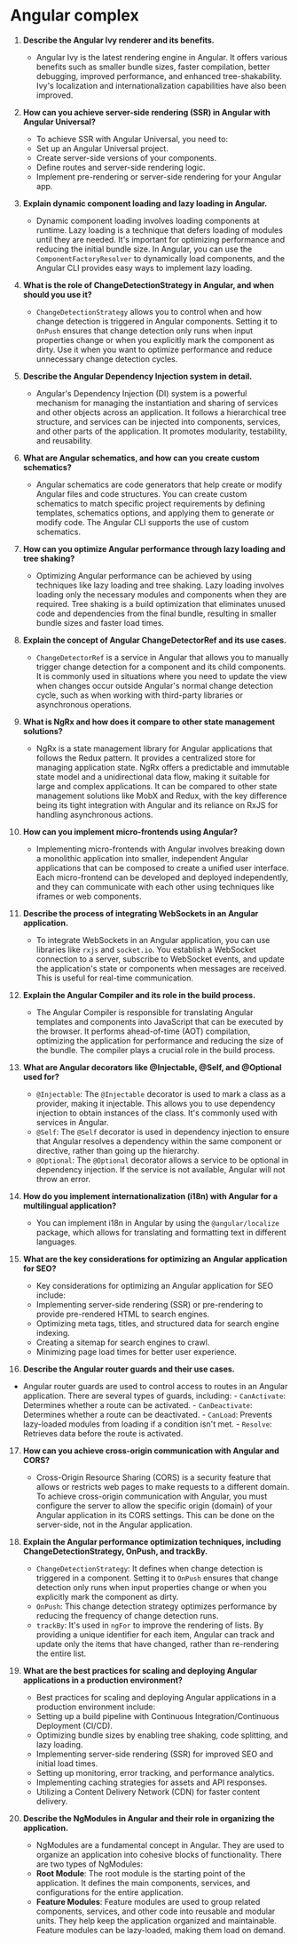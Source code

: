 # Angular complex 

1. **Describe the Angular Ivy renderer and its benefits.**
   -  Angular Ivy is the latest rendering engine in Angular. It offers various benefits such as smaller bundle sizes, faster compilation, better debugging, improved performance, and enhanced tree-shakability. Ivy's localization and internationalization capabilities have also been improved.

2. **How can you achieve server-side rendering (SSR) in Angular with Angular Universal?**
   -  To achieve SSR with Angular Universal, you need to:
     - Set up an Angular Universal project.
     - Create server-side versions of your components.
     - Define routes and server-side rendering logic.
     - Implement pre-rendering or server-side rendering for your Angular app.

3. **Explain dynamic component loading and lazy loading in Angular.**
   -  Dynamic component loading involves loading components at runtime. Lazy loading is a technique that defers loading of modules until they are needed. It's important for optimizing performance and reducing the initial bundle size. In Angular, you can use the `ComponentFactoryResolver` to dynamically load components, and the Angular CLI provides easy ways to implement lazy loading.

4. **What is the role of ChangeDetectionStrategy in Angular, and when should you use it?**
   -  `ChangeDetectionStrategy` allows you to control when and how change detection is triggered in Angular components. Setting it to `OnPush` ensures that change detection only runs when input properties change or when you explicitly mark the component as dirty. Use it when you want to optimize performance and reduce unnecessary change detection cycles.

5. **Describe the Angular Dependency Injection system in detail.**
   -  Angular's Dependency Injection (DI) system is a powerful mechanism for managing the instantiation and sharing of services and other objects across an application. It follows a hierarchical tree structure, and services can be injected into components, services, and other parts of the application. It promotes modularity, testability, and reusability.

6. **What are Angular schematics, and how can you create custom schematics?**
   -  Angular schematics are code generators that help create or modify Angular files and code structures. You can create custom schematics to match specific project requirements by defining templates, schematics options, and applying them to generate or modify code. The Angular CLI supports the use of custom schematics.

7. **How can you optimize Angular performance through lazy loading and tree shaking?**
   -  Optimizing Angular performance can be achieved by using techniques like lazy loading and tree shaking. Lazy loading involves loading only the necessary modules and components when they are required. Tree shaking is a build optimization that eliminates unused code and dependencies from the final bundle, resulting in smaller bundle sizes and faster load times.

8. **Explain the concept of Angular ChangeDetectorRef and its use cases.**
   -  `ChangeDetectorRef` is a service in Angular that allows you to manually trigger change detection for a component and its child components. It is commonly used in situations where you need to update the view when changes occur outside Angular's normal change detection cycle, such as when working with third-party libraries or asynchronous operations.

9. **What is NgRx and how does it compare to other state management solutions?**
   -  NgRx is a state management library for Angular applications that follows the Redux pattern. It provides a centralized store for managing application state. NgRx offers a predictable and immutable state model and a unidirectional data flow, making it suitable for large and complex applications. It can be compared to other state management solutions like MobX and Redux, with the key difference being its tight integration with Angular and its reliance on RxJS for handling asynchronous actions.

10. **How can you implement micro-frontends using Angular?**
    -  Implementing micro-frontends with Angular involves breaking down a monolithic application into smaller, independent Angular applications that can be composed to create a unified user interface. Each micro-frontend can be developed and deployed independently, and they can communicate with each other using techniques like iframes or web components.

11. **Describe the process of integrating WebSockets in an Angular application.**
    -  To integrate WebSockets in an Angular application, you can use libraries like `rxjs` and `socket.io`. You establish a WebSocket connection to a server, subscribe to WebSocket events, and update the application's state or components when messages are received. This is useful for real-time communication.

12. **Explain the Angular Compiler and its role in the build process.**
    -  The Angular Compiler is responsible for translating Angular templates and components into JavaScript that can be executed by the browser. It performs ahead-of-time (AOT) compilation, optimizing the application for performance and reducing the size of the bundle. The compiler plays a crucial role in the build process.

13. **What are Angular decorators like @Injectable, @Self, and @Optional used for?** 
      - `@Injectable`: The `@Injectable` decorator is used to mark a class as a provider, making it injectable. This allows you to use dependency injection to obtain instances of the class. It's commonly used with services in Angular.
      - `@Self`: The `@Self` decorator is used in dependency injection to ensure that Angular resolves a dependency within the same component or directive, rather than going up the hierarchy.
      - `@Optional`: The `@Optional` decorator allows a service to be optional in dependency injection. If the service is not available, Angular will not throw an error.

14. **How do you implement internationalization (i18n) with Angular for a multilingual application?**
    -  You can implement i18n in Angular by using the `@angular/localize` package, which allows for translating and formatting text in different languages.

15. **What are the key considerations for optimizing an Angular application for SEO?**
    -  Key considerations for optimizing an Angular application for SEO include:
      - Implementing server-side rendering (SSR) or pre-rendering to provide pre-rendered HTML to search engines.
      - Optimizing meta tags, titles, and structured data for search engine indexing.
      - Creating a sitemap for search engines to crawl.
      - Minimizing page load times for better user experience.

16. **Describe the Angular router guards and their use cases.**
   -  Angular router guards are used to control access to routes in an Angular application. There are several types of guards, including:
     - `CanActivate`: Determines whether a route can be activated.
     - `CanDeactivate`: Determines whether a route can be deactivated.
     - `CanLoad`: Prevents lazy-loaded modules from loading if a condition isn't met.
     - `Resolve`: Retrieves data before the route is activated.

17. **How can you achieve cross-origin communication with Angular and CORS?**
    -  Cross-Origin Resource Sharing (CORS) is a security feature that allows or restricts web pages to make requests to a different domain. To achieve cross-origin communication with Angular, you must configure the server to allow the specific origin (domain) of your Angular application in its CORS settings. This can be done on the server-side, not in the Angular application.

18. **Explain the Angular performance optimization techniques, including ChangeDetectionStrategy, OnPush, and trackBy.**
     - `ChangeDetectionStrategy`: It defines when change detection is triggered in a component. Setting it to `OnPush` ensures that change detection only runs when input properties change or when you explicitly mark the component as dirty.
     - `OnPush`: This change detection strategy optimizes performance by reducing the frequency of change detection runs.
     - `trackBy`: It's used in `ngFor` to improve the rendering of lists. By providing a unique identifier for each item, Angular can track and update only the items that have changed, rather than re-rendering the entire list.

19. **What are the best practices for scaling and deploying Angular applications in a production environment?**
    -  Best practices for scaling and deploying Angular applications in a production environment include:
     - Setting up a build pipeline with Continuous Integration/Continuous Deployment (CI/CD).
     - Optimizing bundle sizes by enabling tree shaking, code splitting, and lazy loading.
     - Implementing server-side rendering (SSR) for improved SEO and initial load times.
     - Setting up monitoring, error tracking, and performance analytics.
     - Implementing caching strategies for assets and API responses.
     - Utilizing a Content Delivery Network (CDN) for faster content delivery.

20. **Describe the NgModules in Angular and their role in organizing the application.**
    -  NgModules are a fundamental concept in Angular. They are used to organize an application into cohesive blocks of functionality. There are two types of NgModules:
    - **Root Module**: The root module is the starting point of the application. It defines the main components, services, and configurations for the entire application.
    - **Feature Modules**: Feature modules are used to group related components, services, and other code into reusable and modular units. They help keep the application organized and maintainable. Feature modules can be lazy-loaded, making them load on demand.




